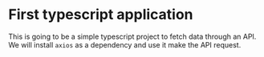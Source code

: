 # First typescript application
This is going to be a simple typescript project to fetch data through an API.
We will install `axios` as a dependency and use it make the API request.